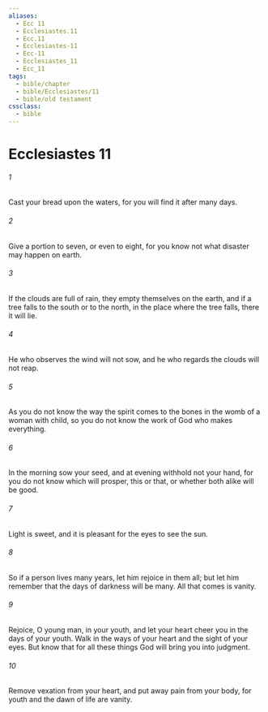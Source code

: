 ```yaml
---
aliases:
  - Ecc 11
  - Ecclesiastes.11
  - Ecc.11
  - Ecclesiastes-11
  - Ecc-11
  - Ecclesiastes_11
  - Ecc_11
tags:
  - bible/chapter
  - bible/Ecclesiastes/11
  - bible/old testament
cssclass:
  - bible
---
```


# Ecclesiastes 11

###### 1
Cast your bread upon the waters, for you will find it after many days.
###### 2
Give a portion to seven, or even to eight, for you know not what disaster may happen on earth.
###### 3
If the clouds are full of rain, they empty themselves on the earth, and if a tree falls to the south or to the north, in the place where the tree falls, there it will lie.
###### 4
He who observes the wind will not sow, and he who regards the clouds will not reap.
###### 5
As you do not know the way the spirit comes to the bones in the womb of a woman with child, so you do not know the work of God who makes everything.
###### 6
In the morning sow your seed, and at evening withhold not your hand, for you do not know which will prosper, this or that, or whether both alike will be good.
###### 7
Light is sweet, and it is pleasant for the eyes to see the sun.
###### 8
So if a person lives many years, let him rejoice in them all; but let him remember that the days of darkness will be many. All that comes is vanity.
###### 9
Rejoice, O young man, in your youth, and let your heart cheer you in the days of your youth. Walk in the ways of your heart and the sight of your eyes. But know that for all these things God will bring you into judgment.
###### 10
Remove vexation from your heart, and put away pain from your body, for youth and the dawn of life are vanity.


